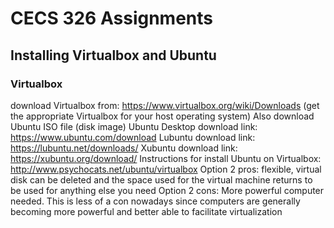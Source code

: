 # CECS 326 Assignments

## Installing Virtualbox and Ubuntu

### Virtualbox
download Virtualbox from: https://www.virtualbox.org/wiki/Downloads
(get the appropriate Virtualbox for your host operating system)
Also download Ubuntu ISO file (disk image)
Ubuntu Desktop download link: https://www.ubuntu.com/download
Lubuntu download link: https://lubuntu.net/downloads/
Xubuntu download link: https://xubuntu.org/download/
Instructions for install Ubuntu on Virtualbox:
http://www.psychocats.net/ubuntu/virtualbox
Option 2 pros:
flexible, virtual disk can be deleted and the space used for the virtual machine returns to be used for anything else you need
Option 2 cons:
More powerful computer needed. This is less of a con nowadays since computers are generally becoming more powerful and better able to facilitate virtualization
